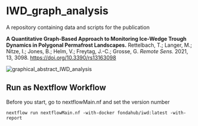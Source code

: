 # IWD_graph_analysis
A repository containing data and scripts for the publication 

**A Quantitative Graph-Based Approach to Monitoring Ice-Wedge Trough Dynamics in Polygonal Permafrost Landscapes.**
Rettelbach, T.; Langer, M.; Nitze, I.; Jones, B.; Helm, V.; Freytag, J.-C.; Grosse, G.
_Remote Sens._ 2021, 13, 3098. https://doi.org/10.3390/rs13163098

![graphical_abstract_IWD_analysis](https://user-images.githubusercontent.com/40014163/128493596-35c15cca-0405-4c83-9ea8-c23401cf83c3.png)


## Run as Nextflow Workflow

Before you start, go to nextflowMain.nf and set the version number

`nextflow run nextflowMain.nf -with-docker fondahub/iwd:latest -with-report`